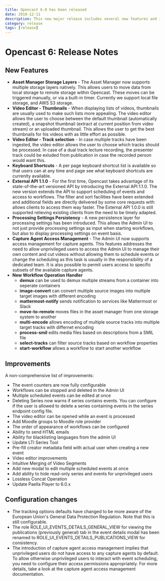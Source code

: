```yaml
---
title: Opencast 6.0 has been released
date: 2018-12-11
description: This new major release includes several new features and improvements.
category: release
tags: [release]
---
```


# Opencast 6: Release Notes

## New Features

- __Asset Manager Storage Layers__ - The Asset Manager now supports multiple storage layers natively. This allows users to move data from local storage to remote storage within Opencast. These moves can be triggered manually, or via a built-in timer. Currently we support local file storage, and AWS S3 storage.
- __Video Editor - Thumbnails__ - When displaying lists of videos, thumbnails are usually used to make such lists more appealing. The video editor allows the user to choose between the default thumbnail (automatically created), a snapshot thumbnail (extract at current position from video stream) or an uploaded thumbnail. This allows the user to get the best thumbnails for his videos with as little effort as possible.
- __Video Editor - Track selection__ - In case multiple tracks have been ingested, the video editor allows the user to choose which tracks should be processed. In case of a dual track lecture recording, the presenter track could be exluded from publication in case the recorded person would want this.
- __Keyboard Shortcuts__ - A per page keyboard shortcut list is available so that users can at any time and page see what keyboard shortcuts are currenlty available.
- __External API 1.1.0__ - For the first time, Opencast takes advantage of its state-of-the-art versioned API by introducing the External API 1.1.0. The new version extends the API to support scheduling of events and access to workflows. The filter and sort facilities have been extended and additional fields are directly delivered by some core requests with allows clients to access them way faster. The External API 1.0.0 is still supported relieving existing clients from the need to be timely adapted.
- __Processing Settings Persistency__ - A new persistence layer for processing settings has been introduced. This allows the Admin UI to not just provide processing settings as input when starting workflows, but also to display processing settings on event basis.
- __Capture Agent Access Management__ - The Admin UI now supports access management for capture agents. This features addresses the need to allow unprivileged users to access the Admin UI to manage their own content and cut videos without allowing them to schedule events or change the scheduling as this task is usually in the responsibility of a dedicated team. It is also possible to permit users access to specific subsets of the available capture agents.
- __New Workflow Operation Handler__
  - __demux__ can be used to demux multiple streams from a container into seperate containers
  - __image-convert__ can convert multiple source images into multiple target images with different encoding
  - __mattermost-notify__ sends notification to services like Mattermost or Slack
  - __move-to-remote__ moves files in the asset manager from one storage system to another
  - __multi-encode__ allows encoding of multiple source tracks into multiple target tracks with differnet encoding
  - __process-smil__ edits media files based on descriptions from a SMIL file
  - __select-tracks__ can filter source tracks based on workflow properties
  - __start-workflow__ allows a workflow to start another workflow

## Improvements

A non-comprehensive list of improvements:

- The event counters are now fully configurable
- Workflows can be stopped and deleted in the Admin UI
- Multiple scheduled events can be edited at once
- Deleting Series now warns if series contains events. You can configure if the user is allowed to delete a series containing events in the series endpoint config file.
- The video editor can be opened while an event is processed
- Add Moodle groups to Moodle role provider
- The order of appearance of workflows can be configured
- Ability to send HTML emails
- Ability for blacklisting languages from the admin UI
- Update LTI Series Tool
- Pre-fill creator metadata field with actual user when creating a new event
- Video editor improvements
- Intuitive Merging of Video Segments
- Add new modal to edit multiple scheduled events at once
- Add ability to hide read-only series and events for unprivileged users
- Lossless Concat Operation
- Update Paella Player to 6.0.x

## Configuration changes
- The tracking options defaults have changed to be more aware of the European Union's General Data Protection Regulation. Note that this is still configurable.
- The role ROLE_UI_EVENTS_DETAILS_GENERAL_VIEW for viewing the publications (previously general) tab in the event details modal has been renamed to ROLE_UI_EVENTS_DETAILS_PUBLICATIONS_VIEW for consistency.
- The introduction of capture agent access management implies that unprivileged users do not have access to any capture agents by default. To allow otherwise unprivileged users to interact with event scheduling, you need to configure their access permissions appropriately. For more details, take a look at the capture agent access management documentation.
